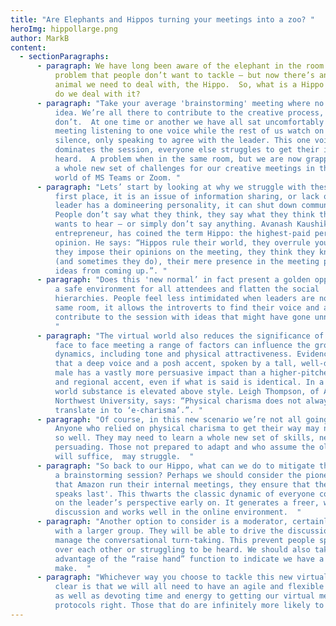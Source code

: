 ```yaml
---
title: "Are Elephants and Hippos turning your meetings into a zoo? "
heroImg: hippollarge.png
author: MarkB
content:
  - sectionParagraphs:
      - paragraph: We have long been aware of the elephant in the room – the obvious
          problem that people don’t want to tackle – but now there’s another
          animal we need to deal with, the Hippo.  So, what is a Hippo and how
          do we deal with it?
      - paragraph: "Take your average 'brainstorming' meeting where no idea is a bad
          idea. We’re all there to contribute to the creative process, except we
          don’t.  At one time or another we have all sat uncomfortably in a
          meeting listening to one voice while the rest of us watch on in near
          silence, only speaking to agree with the leader. This one voice
          dominates the session, everyone else struggles to get their ideas
          heard.  A problem when in the same room, but we are now grappling with
          a whole new set of challenges for our creative meetings in the virtual
          world of MS Teams or Zoom. "
      - paragraph: "Lets’ start by looking at why we struggle with these meetings in the
          first place, it is an issue of information sharing, or lack of. When a
          leader has a domineering personality, it can shut down communications.
          People don’t say what they think, they say what they think the leader
          wants to hear – or simply don’t say anything. Avanash Kaushik, a tech
          entrepreneur, has coined the term Hippo: the highest-paid person’s
          opinion. He says: “Hippos rule their world, they overrule your ideas,
          they impose their opinions on the meeting, they think they know best
          (and sometimes they do), their mere presence in the meeting prevents
          ideas from coming up.”. "
      - paragraph: "Does this 'new normal’ in fact present a golden opportunity to build
          a safe environment for all attendees and flatten the social
          hierarchies. People feel less intimidated when leaders are not in the
          same room, it allows the introverts to find their voice and actively
          contribute to the session with ideas that might have gone unnoticed. 
          "
      - paragraph: "The virtual world also reduces the significance of appearance. In a
          face to face meeting a range of factors can influence the group
          dynamics, including tone and physical attractiveness. Evidence shows
          that a deep voice and a posh accent, spoken by a tall, well-dressed
          male has a vastly more persuasive impact than a higher-pitched voice
          and regional accent, even if what is said is identical. In a virtual
          world substance is elevated above style. Leigh Thompson, of America’s
          Northwest University, says: “Physical charisma does not always
          translate in to ‘e-charisma’.”. "
      - paragraph: "Of course, in this new scenario we’re not all going to be winners.
          Anyone who relied on physical charisma to get their way may not fare
          so well. They may need to learn a whole new set of skills, new ways of
          persuading. Those not prepared to adapt and who assume the old ways
          will suffice,  may struggle.  "
      - paragraph: "So back to our Hippo, what can we do to mitigate their influence in
          a brainstorming session? Perhaps we should consider the pioneering way
          that Amazon run their internal meetings, they ensure that the 'leader
          speaks last'. This thwarts the classic dynamic of everyone converging
          on the leader’s perspective early on. It generates a freer, wiser
          discussion and works well in the online environment.  "
      - paragraph: "Another option to consider is a moderator, certainly for meetings
          with a larger group. They will be able to drive the discussion and
          manage the conversational turn-taking. This prevent people speaking
          over each other or struggling to be heard. We should also take
          advantage of the “raise hand” function to indicate we have a point to
          make.  "
      - paragraph: "Whichever way you choose to tackle this new virtual world, what is
          clear is that we will all need to have an agile and flexible mindset
          as well as devoting time and energy to getting our virtual meeting
          protocols right. Those that do are infinitely more likely to win.  "
---
```

